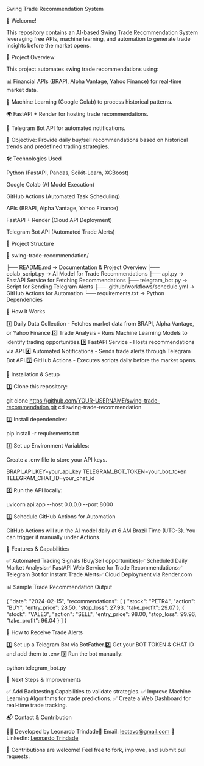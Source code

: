 Swing Trade Recommendation System

👋 Welcome!

This repository contains an AI-based Swing Trade Recommendation System leveraging free APIs, machine learning, and automation to generate trade insights before the market opens.

📌 Project Overview

This project automates swing trade recommendations using:

📊 Financial APIs (BRAPI, Alpha Vantage, Yahoo Finance) for real-time market data.

🤖 Machine Learning (Google Colab) to process historical patterns.

🌍 FastAPI + Render for hosting trade recommendations.

📩 Telegram Bot API for automated notifications.

🚀 Objective: Provide daily buy/sell recommendations based on historical trends and predefined trading strategies.

🛠️ Technologies Used

Python (FastAPI, Pandas, Scikit-Learn, XGBoost)

Google Colab (AI Model Execution)

GitHub Actions (Automated Task Scheduling)

APIs (BRAPI, Alpha Vantage, Yahoo Finance)

FastAPI + Render (Cloud API Deployment)

Telegram Bot API (Automated Trade Alerts)

📂 Project Structure

📂 swing-trade-recommendation/

├── README.md → Documentation & Project Overview
├── colab_script.py → AI Model for Trade Recommendations
├── api.py → FastAPI Service for Fetching Recommendations
├── telegram_bot.py → Script for Sending Telegram Alerts
├── .github/workflows/schedule.yml → GitHub Actions for Automation
└── requirements.txt → Python Dependencies

📌 How It Works

1️⃣ Daily Data Collection - Fetches market data from BRAPI, Alpha Vantage, or Yahoo Finance.2️⃣ Trade Analysis - Runs Machine Learning Models to identify trading opportunities.3️⃣ FastAPI Service - Hosts recommendations via API.4️⃣ Automated Notifications - Sends trade alerts through Telegram Bot API.5️⃣ GitHub Actions - Executes scripts daily before the market opens.

🔧 Installation & Setup

1️⃣ Clone this repository:

git clone https://github.com/YOUR-USERNAME/swing-trade-recommendation.git
cd swing-trade-recommendation

2️⃣ Install dependencies:

pip install -r requirements.txt

3️⃣ Set up Environment Variables:

Create a .env file to store your API keys.

BRAPI_API_KEY=your_api_key
TELEGRAM_BOT_TOKEN=your_bot_token
TELEGRAM_CHAT_ID=your_chat_id

4️⃣ Run the API locally:

uvicorn api:app --host 0.0.0.0 --port 8000

5️⃣ Schedule GitHub Actions for Automation

GitHub Actions will run the AI model daily at 6 AM Brazil Time (UTC-3). You can trigger it manually under Actions.

🚀 Features & Capabilities

✅ Automated Trading Signals (Buy/Sell opportunities)✅ Scheduled Daily Market Analysis✅ FastAPI Web Service for Trade Recommendations✅ Telegram Bot for Instant Trade Alerts✅ Cloud Deployment via Render.com

📊 Sample Trade Recommendation Output

{
    "date": "2024-02-15",
    "recommendations": [
        {
            "stock": "PETR4",
            "action": "BUY",
            "entry_price": 28.50,
            "stop_loss": 27.93,
            "take_profit": 29.07
        },
        {
            "stock": "VALE3",
            "action": "SELL",
            "entry_price": 98.00,
            "stop_loss": 99.96,
            "take_profit": 96.04
        }
    ]
}

📩 How to Receive Trade Alerts

1️⃣ Set up a Telegram Bot via BotFather.2️⃣ Get your BOT TOKEN & CHAT ID and add them to .env.3️⃣ Run the bot manually:

python telegram_bot.py

🚀 Next Steps & Improvements

✅ Add Backtesting Capabilities to validate strategies.
✅ Improve Machine Learning Algorithms for trade predictions.
✅ Create a Web Dashboard for real-time trade tracking.

📬 Contact & Contribution

👨‍💻 Developed by Leonardo Trindade📧 Email: leotavo@gmail.com
🔗 LinkedIn: [Leonardo Trindade](https://www.linkedin.com/in/leotavo/)

🙌 Contributions are welcome! Feel free to fork, improve, and submit pull requests.

